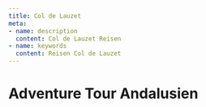 ```yaml
---
title: Col de Lauzet
meta:
- name: description
  content: Col de Lauzet Reisen
- name: keywords 
  content: Reisen Col de Lauzet
---
```


# Adventure Tour Andalusien

<ClientOnly>
<routenmap gpx="../gpx/GPS_Track_BMW_Adventure_Tour_Andalusien.GPX"></routenmap>
</ClientOnly>